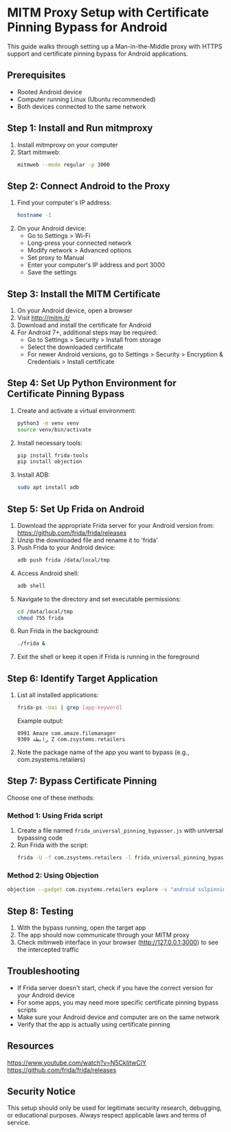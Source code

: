 # MITM Proxy Setup with Certificate Pinning Bypass for Android

This guide walks through setting up a Man-in-the-Middle proxy with HTTPS support and certificate pinning bypass for Android applications.

## Prerequisites

- Rooted Android device
- Computer running Linux (Ubuntu recommended)
- Both devices connected to the same network

## Step 1: Install and Run mitmproxy

1. Install mitmproxy on your computer
2. Start mitmweb:
   ```bash
   mitmweb --mode regular -p 3000
   ```

## Step 2: Connect Android to the Proxy

1. Find your computer's IP address:
   ```bash
   hostname -I
   ```
2. On your Android device:
   - Go to Settings > Wi-Fi
   - Long-press your connected network
   - Modify network > Advanced options
   - Set proxy to Manual
   - Enter your computer's IP address and port 3000
   - Save the settings

## Step 3: Install the MITM Certificate

1. On your Android device, open a browser
2. Visit http://mitm.it/
3. Download and install the certificate for Android
4. For Android 7+, additional steps may be required:
   - Go to Settings > Security > Install from storage
   - Select the downloaded certificate
   - For newer Android versions, go to Settings > Security > Encryption & Credentials > Install certificate

## Step 4: Set Up Python Environment for Certificate Pinning Bypass

1. Create and activate a virtual environment:
   ```bash
   python3 -m venv venv
   source venv/bin/activate
   ```
2. Install necessary tools:
   ```bash
   pip install frida-tools
   pip install objection
   ```
3. Install ADB:
   ```bash
   sudo apt install adb
   ```

## Step 5: Set Up Frida on Android

1. Download the appropriate Frida server for your Android version from:
   https://github.com/frida/frida/releases
2. Unzip the downloaded file and rename it to 'frida'
3. Push Frida to your Android device:
   ```bash
   adb push frida /data/local/tmp
   ```
4. Access Android shell:
   ```bash
   adb shell
   ```
5. Navigate to the directory and set executable permissions:
   ```bash
   cd /data/local/tmp
   chmod 755 frida
   ```
6. Run Frida in the background:
   ```bash
   ./frida &
   ```
7. Exit the shell or keep it open if Frida is running in the foreground

## Step 6: Identify Target Application

1. List all installed applications:
   ```bash
   frida-ps -Uai | grep [app-keyword]
   ```
   Example output:
   ```
   8991 Amaze com.amaze.filemanager
   9309 رابطة Z com.zsystems.retailers
   ```
2. Note the package name of the app you want to bypass (e.g., com.zsystems.retailers)

## Step 7: Bypass Certificate Pinning

Choose one of these methods:

### Method 1: Using Frida script
1. Create a file named `frida_universal_pinning_bypasser.js` with universal bypassing code
2. Run Frida with the script:
   ```bash
   frida -U -f com.zsystems.retailers -l frida_universal_pinning_bypasser.js
   ```

### Method 2: Using Objection
```bash
objection --gadget com.zsystems.retailers explore -s "android sslpinning disable"
```

## Step 8: Testing

1. With the bypass running, open the target app
2. The app should now communicate through your MITM proxy
3. Check mitmweb interface in your browser (http://127.0.0.1:3000) to see the intercepted traffic

## Troubleshooting

- If Frida server doesn't start, check if you have the correct version for your Android device
- For some apps, you may need more specific certificate pinning bypass scripts
- Make sure your Android device and computer are on the same network
- Verify that the app is actually using certificate pinning

## Resources
https://www.youtube.com/watch?v=N5CkIjtwCiY
https://github.com/frida/frida/releases

## Security Notice

This setup should only be used for legitimate security research, debugging, or educational purposes. Always respect applicable laws and terms of service.
